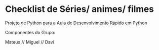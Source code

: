 # Checklist de Séries/ animes/ filmes
Projeto de Python para a Aula de Desenvolvimento Rápido em Python

Componentes do Grupo: 

Mateus //
Miguel //
Davi 


